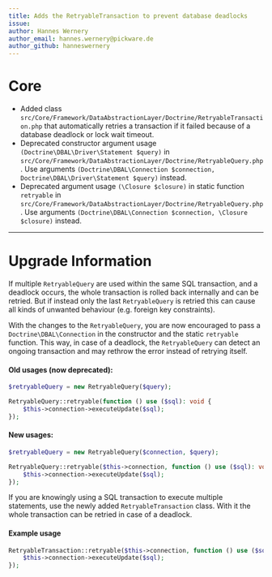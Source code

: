 ```yaml
---
title: Adds the RetryableTransaction to prevent database deadlocks
issue:
author: Hannes Wernery
author_email: hannes.wernery@pickware.de
author_github: hanneswernery
---
```

# Core
* Added class `src/Core/Framework/DataAbstractionLayer/Doctrine/RetryableTransaction.php` that automatically retries a
  transaction if it failed because of a database deadlock or lock wait timeout.
* Deprecated constructor argument usage `(Doctrine\DBAL\Driver\Statement $query)`
  in `src/Core/Framework/DataAbstractionLayer/Doctrine/RetryableQuery.php`. Use arguments
  `(Doctrine\DBAL\Connection $connection, Doctrine\DBAL\Driver\Statement $query)` instead.
* Deprecated argument usage `(\Closure $closure)` in static function `retryable` in
  `src/Core/Framework/DataAbstractionLayer/Doctrine/RetryableQuery.php`. Use arguments
  `(Doctrine\DBAL\Connection $connection, \Closure $closure)` instead.
___
# Upgrade Information
If multiple `RetryableQuery` are used within the same SQL transaction, and a deadlock occurs, the whole transaction is
rolled back internally and can be retried. But if instead only the last `RetryableQuery` is retried this can cause all
kinds of unwanted behaviour (e.g. foreign key constraints).

With the changes to the `RetryableQuery`, you are now encouraged to pass a `Doctrine\DBAL\Connection` in the constructor
and the static `retryable` function. This way, in case of a deadlock, the `RetryableQuery` can detect an ongoing
transaction and may rethrow the error instead of retrying itself.

#### Old usages (now deprecated):
  ```php
  $retryableQuery = new RetryableQuery($query);
  
  RetryableQuery::retryable(function () use ($sql): void {
      $this->connection->executeUpdate($sql);
  });
  ```

#### New usages:
  ```php
  $retryableQuery = new RetryableQuery($connection, $query);
  
  RetryableQuery::retryable($this->connection, function () use ($sql): void {
      $this->connection->executeUpdate($sql);
  });
  ```

If you are knowingly using a SQL transaction to execute multiple statements, use the newly added `RetryableTransaction`
class. With it the whole transaction can be retried in case of a deadlock.
#### Example usage
  ```php
  RetryableTransaction::retryable($this->connection, function () use ($sql): void {
      $this->connection->executeUpdate($sql);
  });
  ```
